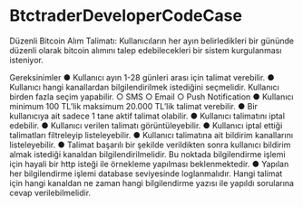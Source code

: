 # BtctraderDeveloperCodeCase
Düzenli Bitcoin Alım Talimatı: Kullanıcıların her ayın belirledikleri bir gününde düzenli olarak bitcoin alımını talep edebilecekleri bir sistem kurgulanması isteniyor.

Gereksinimler
● Kullanıcı ayın 1-28 günleri arası için talimat verebilir.
● Kullanıcı hangi kanallardan bilgilendirilmek istediğini seçmelidir. Kullanıcı birden
fazla seçim yapabilir.
○ SMS
○ Email
○ Push Notification
● Kullanıcı minimum 100 TL’lik maksimum 20.000 TL’lik talimat verebilir.
● Bir kullanıcıya ait sadece 1 tane aktif talimat olabilir.
● Kullanıcı talimatını iptal edebilir.
● Kullanıcı verilen talimatı görüntüleyebilir.
● Kullanıcı iptal ettiği talimatları filtreleyip listeleyebilir.
● Kullanıcı talimatına ait bildirim kanallarını listeleyebilir.
● Talimat başarılı bir şekilde verildikten sonra kullanıcı bildirim almak istediği
kanaldan bilgilendirilmelidir. Bu noktada bilgilendirme işlemi için hayali bir http
isteği ile örnekleme yapılması beklenmektedir.
● Yapılan her bilgilendirme işlemi database seviyesinde loglanmalıdır. Hangi talimat
için hangi kanaldan ne zaman hangi bilgilendirme yazısı ile yapıldı sorularına cevap
verilebilmelidir.
